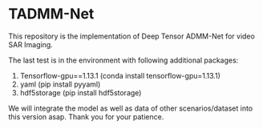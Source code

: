 # TADMM-Net


This repository is the implementation of Deep Tensor ADMM-Net for video SAR Imaging.

The last test is in the environment with following additional packages:
1) Tensorflow-gpu==1.13.1 (conda install tensorflow-gpu=1.13.1)
2) yaml (pip install pyyaml)
3) hdf5storage (pip install hdf5storage)


We will integrate the model as well as data of other scenarios/dataset into this version asap. Thank you for your patience.
